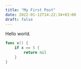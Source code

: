 ```yaml
---
title: "My First Post"
date: 2022-01-12T14:22:34+03:00
draft: false
---
```


Hello world.

```go
func x() {
    if x == 5 {
        return nil
    }
}
```
